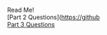 Read Me! <br>
[Part 2 Questions]([https://github](https://github.com/Viridescenti/OOP-Git-Assessment/blob/main/Part%202/Part%202%20Questions.md)
<br>
[Part 3 Questions](https://github.com/Viridescenti/OOP-Git-Assessment/blob/main/Part%203/Part%203%20Questions.md)
